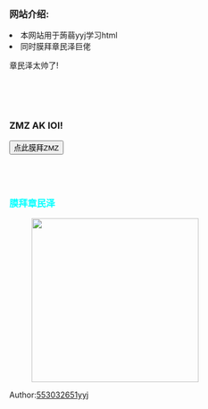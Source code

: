 <html lang="zh">
<head>       
   <title>膜拜章民泽网站</title>
</head>
<body>
  <main>
    <script>
      var pre=0;
    </script>
    <script>
       function added(){
           pre+=1;
           window.alert(pre); 
       }
     </script>
    <h3>网站介绍:</h3>
    <li>本网站用于蒟蒻yyj学习html</li>
    
<li>同时膜拜<a herf="https://www.luogu.com.cn/user/143693">章民泽巨佬</a></li>
    <p>章民泽太帅了!</p>
    <br><br><br>
    <h3>ZMZ AK IOI!</h3>
    <button type="button" onclick="added()">点此膜拜ZMZ</button>
    
  </main>
  <aside>
    <br><br><br>
    <div style="color:#00FFFF">
      <h3>膜拜章民泽</h3>
    </div>
    <figure>
      <img src="https://s2.ax1x.com/2019/06/17/Vb3bs1.png" width="299" height="293" />
    </figure>
    <footer>
      <p>Author:<a href="https://www.luogu.com.cn/user/205821">553032651yyj</a></p>
</footer>
  </aside>
</body>
</html>
